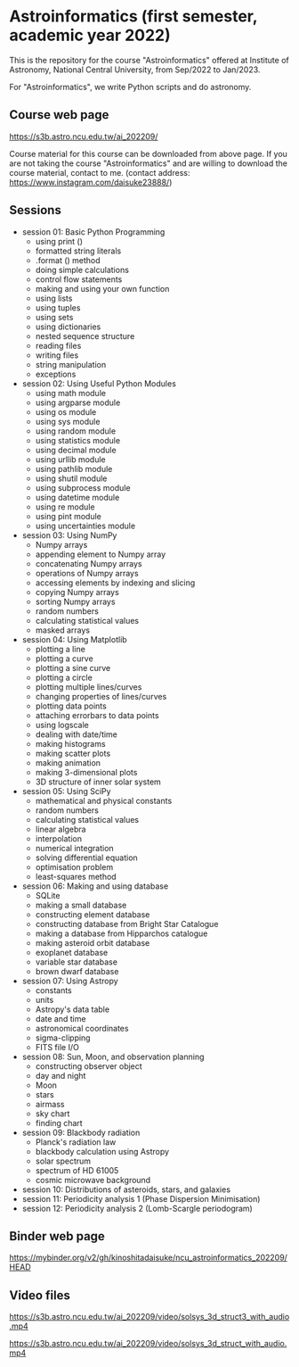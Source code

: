 # Astroinformatics (first semester, academic year 2022) #

This is the repository for the course "Astroinformatics" offered at Institute of Astronomy, National Central University, from Sep/2022 to Jan/2023.

For "Astroinformatics", we write Python scripts and do astronomy.

## Course web page ##

https://s3b.astro.ncu.edu.tw/ai_202209/

Course material for this course can be downloaded from above page.
If you are not taking the course "Astroinformatics" and are willing to download the course material, contact to me.
(contact address: https://www.instagram.com/daisuke23888/)

## Sessions ##

- session 01: Basic Python Programming
  - using print ()
  - formatted string literals
  - .format () method
  - doing simple calculations
  - control flow statements
  - making and using your own function
  - using lists
  - using tuples
  - using sets
  - using dictionaries
  - nested sequence structure
  - reading files
  - writing files
  - string manipulation
  - exceptions
- session 02: Using Useful Python Modules
  - using math module
  - using argparse module
  - using os module
  - using sys module
  - using random module
  - using statistics module
  - using decimal module
  - using urllib module
  - using pathlib module
  - using shutil module
  - using subprocess module
  - using datetime module
  - using re module
  - using pint module
  - using uncertainties module
- session 03: Using NumPy
  - Numpy arrays
  - appending element to Numpy array
  - concatenating Numpy arrays
  - operations of Numpy arrays
  - accessing elements by indexing and slicing
  - copying Numpy arrays
  - sorting Numpy arrays
  - random numbers
  - calculating statistical values
  - masked arrays
- session 04: Using Matplotlib
  - plotting a line
  - plotting a curve
  - plotting a sine curve
  - plotting a circle
  - plotting multiple lines/curves
  - changing properties of lines/curves
  - plotting data points
  - attaching errorbars to data points
  - using logscale
  - dealing with date/time
  - making histograms
  - making scatter plots
  - making animation
  - making 3-dimensional plots
  - 3D structure of inner solar system
- session 05: Using SciPy
  - mathematical and physical constants
  - random numbers
  - calculating statistical values
  - linear algebra
  - interpolation
  - numerical integration
  - solving differential equation
  - optimisation problem
  - least-squares method
- session 06: Making and using database
  - SQLite
  - making a small database
  - constructing element database
  - constructing database from Bright Star Catalogue
  - making a database from Hipparchos catalogue
  - making asteroid orbit database
  - exoplanet database
  - variable star database
  - brown dwarf database
- session 07: Using Astropy
  - constants
  - units
  - Astropy's data table
  - date and time
  - astronomical coordinates
  - sigma-clipping
  - FITS file I/O
- session 08: Sun, Moon, and observation planning
  - constructing observer object
  - day and night
  - Moon
  - stars
  - airmass
  - sky chart
  - finding chart
- session 09: Blackbody radiation
  - Planck's radiation law
  - blackbody calculation using Astropy
  - solar spectrum
  - spectrum of HD 61005
  - cosmic microwave background
- session 10: Distributions of asteroids, stars, and galaxies
- session 11: Periodicity analysis 1 (Phase Dispersion Minimisation)
- session 12: Periodicity analysis 2 (Lomb-Scargle periodogram)

## Binder web page ##

https://mybinder.org/v2/gh/kinoshitadaisuke/ncu_astroinformatics_202209/HEAD

## Video files ##

https://s3b.astro.ncu.edu.tw/ai_202209/video/solsys_3d_struct3_with_audio.mp4

https://s3b.astro.ncu.edu.tw/ai_202209/video/solsys_3d_struct_with_audio.mp4
